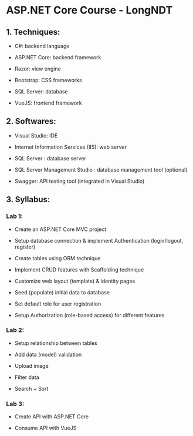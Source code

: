 # ASP.NET Core Course - LongNDT

## 1. Techniques:
- C#: backend language

- ASP.NET Core: backend framework

- Razor: view engine

- Bootstrap: CSS frameworks

- SQL Server: database

- VueJS: frontend framework

## 2. Softwares:
- Visual Studio: IDE

- Internet Information Services (IIS): web server

- SQL Server : database server

- SQL Server Management Studio : database management tool (optional)

- Swagger: API testing tool (integrated in Visual Studio)

## 3. Syllabus:
### Lab 1:
- Create an ASP.NET Core MVC project

- Setup database connection & implement Authentication (login/logout, register)

- Create tables using ORM technique

- Implement CRUD features with Scaffolding technique

- Customize web layout (template) & identity pages

- Seed (populate) initial data to database

- Set default role for user registration

- Setup Authorization (role-based access) for different features

### Lab 2:
- Setup relationship between tables

- Add data (model) validation

- Upload image

- Filter data

- Search + Sort 

### Lab 3:
- Create API with ASP.NET Core

- Consume API with VueJS